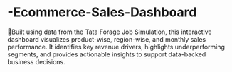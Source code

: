 # -Ecommerce-Sales-Dashboard
📌Built using data from the Tata Forage Job Simulation, this interactive dashboard visualizes product-wise, region-wise, and monthly sales performance. It identifies key revenue drivers, highlights underperforming segments, and provides actionable insights to support data-backed business decisions.
